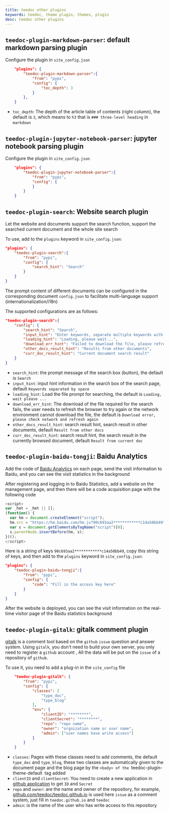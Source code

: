 ```yaml
---
title: teedoc other plugins
keywords: teedoc, theme plugin, themes, plugin
desc: teedoc other plugins
---
```


## `teedoc-plugin-markdown-parser`: default markdown parsing plugin

Configure the plugin in `site_config.json`
```json
    "plugins": {
        "teedoc-plugin-markdown-parser":{
            "from": "pypi",
            "config": {
                "toc_depth": 3
            }
        },
    }
```

* `toc_depth`: The depth of the article table of contents (right column), the default is `3`, which means to `h3` that is `### three-level heading` in `markdown`

## `teedoc-plugin-jupyter-notebook-parser`: jupyter notebook parsing plugin

Configure the plugin in `site_config.json`
```json
    "plugins": {
        "teedoc-plugin-jupyter-notebook-parser":{
            "from": "pypi",
            "config": {
            }
        }
    }
```

## `teedoc-plugin-search`: Website search plugin

Let the website and documents support the search function, support the searched current document and the whole site search

To use, add to the `plugins` keyword in `site_config.json`:
```json
"plugins": {
    "teedoc-plugin-search":{
        "from": "pypi",
        "config": {
            "search_hint": "Search"
        }
    }
}
```


The prompt content of different documents can be configured in the corresponding document `config.json` to facilitate multi-language support (internationalization/i18n)

The supported configurations are as follows:

```json
"teedoc-plugin-search":{
    "config": {
        "search_hint": "Search",
        "input_hint": "Enter keywords, separate multiple keywords with spaces",
        "loading_hint": "Loading, please wait...",
        "download_err_hint": "Failed to download the file, please refresh and try again or check the network",
        "other_docs_result_hint": "Results from other documents",
        "curr_doc_result_hint": "Current document search result"
    }
}
```

* `search_hint`: the prompt message of the search box (button), the default is `Search`
* `input_hint`: input hint information in the search box of the search page, default `Keywords separated by space`
* `loading_hint`: Load the file prompt for searching, the default is `Loading, wait please ...`
* `download_err_hint`: The download of the file required for the search fails, the user needs to refresh the browser to try again or the network environment cannot download the file, the default is `Download error, please check network and refresh again`
* `other_docs_result_hint`: search result hint, search result in other documents, default `Result from other docs`
* `curr_doc_result_hint`: search result hint, the search result in the currently browsed document, default `Result from current doc`


## `teedoc-plugin-baidu-tongji`: Baidu Analytics

Add the code of [Baidu Analytics](https://tongji.baidu.com/) on each page, send the visit information to Baidu, and you can see the visit statistics in the background

After registering and logging in to Baidu Statistics, add a website on the management page, and then there will be a code acquisition page with the following code
```js
<script>
var _hmt = _hmt || [];
(function() {
  var hm = document.createElement("script");
  hm.src = "https://hm.baidu.com/hm.js?90c693aa2************c14a50bb49";
  var s = document.getElementsByTagName("script")[0];
  s.parentNode.insertBefore(hm, s);
})();
</script>
```

Here is a string of keys `90c693aa2************c14a50bb49`, copy this string of keys, and then add to the `plugins` keyword in `site_config.json`:
```json
"plugins": {
    "teedoc-plugin-baidu-tongji":{
        "from": "pypi",
        "config": {
            "code": "Fill in the access key here"
        }
    }
}
```

After the website is deployed, you can see the visit information on the real-time visitor page of the Baidu statistics background


## `teedoc-plugin-gitalk`: gitalk comment plugin

[gitalk](https://github.com/gitalk/gitalk) is a comment tool based on the `github` `issue` question and answer system. Using `gitalk`, you don’t need to build your own server, you only need to register a `github` account , All the data will be put on the `issue` of a repository of `github`.

To use it, you need to add a plug-in in the `site_config` file
```json
    "teedoc-plugin-gitalk": {
        "from": "pypi",
        "config": {
            "classes": [
                "type_doc",
                "type_blog"
            ],
            "env": {
                "clientID": "********",
                "clientSecret": "********",
                "repo": "repo name",
                "owner": "orgnization name or user name",
                "admin": ["user names have write access"]
            }
        }
    }
```

* `classes`: Pages with these classes need to add comments, the default `type_doc` and `type_blog`, these two classes are automatically given to the document page and the blog page by the `<body> of the `teedoc-plugin-theme-default` `tag added
* `clientID` and `clientSecret`: You need to create a new application in [github application](https://github.com/settings/applications/new) to get `ID` and `Secret`
* `repo` and `owner`: are the name and owner of the repository, for example, [github.com/teedoc/teedoc.github.io](https://github.com/teedoc/teedoc.github.io) is used here `issue` as a comment system, just fill in `teedoc.github.io` and `teedoc`
* `admin`: is the name of the user who has write access to this repository

